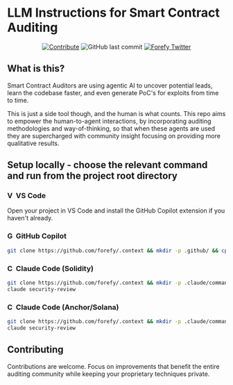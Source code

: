 # LLM Instructions for Smart Contract Auditing

<p align="center">
<a href="https://github.com/forefy/.context/edit/main/copilot-instructions.md"><img alt="Contribute" title="Contribute to copilot-instructions.md" src="https://img.shields.io/badge/Contribute-copilot--instructions.md-blue?logo=github"></a>
<img alt="GitHub last commit" title="GitHub last commit" src="https://img.shields.io/github/last-commit/forefy/.context">
<a href="https://twitter.com/forefy"><img alt="Forefy Twitter" title="Forefy Twitter" src="https://img.shields.io/twitter/follow/forefy.svg?logo=twitter"></a>

</p>

## What is this?

Smart Contract Auditors are using agentic AI to uncover potential leads, learn the codebase faster, and even generate PoC's for exploits from time to time.

This is just a side tool though, and the human is what counts. This repo aims to empower the human-to-agent interactions, by incorporating auditing methodologies and way-of-thinking, so that when these agents are used they are supercharged with community insight focusing on providing more qualitative results.

## Setup locally - choose the relevant command and run from the project root directory

### <img src="https://code.visualstudio.com/favicon.ico" width="16" height="16" alt="VS Code"> VS Code

Open your project in VS Code and install the GitHub Copilot extension if you haven't already.

### <img src="https://github.githubassets.com/images/modules/site/copilot/copilot.png" width="16" height="16" alt="GitHub Copilot"> GitHub Copilot

```bash
git clone https://github.com/forefy/.context && mkdir -p .github/ && cp .context/copilot-instructions.md .github/copilot-instructions.md && echo "\\n ✅ [ .context ] Custom copilot instructions copied to workspace."
```

### <img src="https://claude.ai/favicon.ico" width="16" height="16" alt="Claude"> Claude Code (Solidity)

```bash
git clone https://github.com/forefy/.context && mkdir -p .claude/commands/ && cp ../.context/security-review-solidity.md .claude/commands/security-review.md && echo "\\n ✅ [ .context ] Custom Solidity auditing security-review instructions copied to workspace."
claude security-review
```

### <img src="https://claude.ai/favicon.ico" width="16" height="16" alt="Claude"> Claude Code (Anchor/Solana)

```bash
git clone https://github.com/forefy/.context && mkdir -p .claude/commands/ && cp ../.context/security-review-anchor.md .claude/commands/security-review.md && echo "\\n ✅ [ .context ] Custom Anchor/Rust auditing security-review instructions copied to workspace."
claude security-review
```

## Contributing

Contributions are welcome. Focus on improvements that benefit the entire auditing community while keeping your proprietary techniques private.
